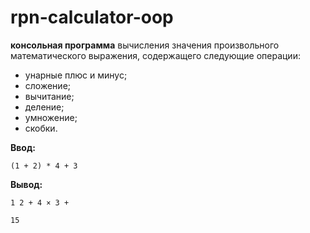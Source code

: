 # rpn-calculator-oop

**консольная программа** вычисления значения произвольного математического выражения, содержащего следующие операции:

- унарные плюс и минус;
- сложение;
- вычитание;
- деление;
- умножение;
- скобки.

**Ввод:**

```(1 + 2) * 4 + 3```

**Вывод:**

``
1 2 + 4 × 3 +
``

``
15
``

